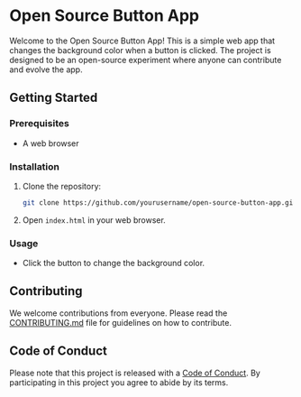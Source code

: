 # Open Source Button App

Welcome to the Open Source Button App! This is a simple web app that changes the background color when a button is clicked. The project is designed to be an open-source experiment where anyone can contribute and evolve the app.

## Getting Started

### Prerequisites
- A web browser

### Installation
1. Clone the repository:
    ```bash
    git clone https://github.com/yourusername/open-source-button-app.git
    ```
2. Open `index.html` in your web browser.

### Usage
- Click the button to change the background color.

## Contributing

We welcome contributions from everyone. Please read the [CONTRIBUTING.md](CONTRIBUTING.md) file for guidelines on how to contribute.

## Code of Conduct

Please note that this project is released with a [Code of Conduct](CODE_OF_CONDUCT.md). By participating in this project you agree to abide by its terms.

